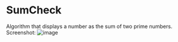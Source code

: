# SumCheck
Algorithm that displays a number as the sum of two prime numbers.
Screenshot: 
![image](https://user-images.githubusercontent.com/74245258/115924414-5ac06d80-a488-11eb-8b2e-c370fdbc4744.png)
